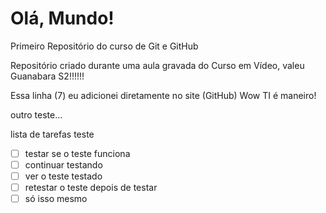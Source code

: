 # Olá, Mundo! 

 Primeiro Repositório do curso de Git e GitHub

 Repositório criado durante uma aula gravada do Curso em Vídeo, valeu Guanabara S2!!!!!!
 
 Essa linha (7) eu adicionei diretamente no site (GitHub) Wow TI é maneiro!

outro teste...

lista de tarefas teste
- [ ] testar se o teste funciona
- [ ] continuar testando 
- [ ] ver o teste testado
- [ ] retestar o teste depois de testar
- [ ] só isso mesmo
